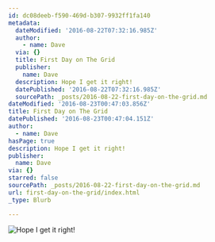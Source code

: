 ```yaml
---
id: dc08deeb-f590-469d-b307-9932ff1fa140
metadata:
  dateModified: '2016-08-22T07:32:16.985Z'
  author:
    - name: Dave
  via: {}
  title: First Day on The Grid
  publisher:
    name: Dave
  description: Hope I get it right!
  datePublished: '2016-08-22T07:32:16.985Z'
  sourcePath: _posts/2016-08-22-first-day-on-the-grid.md
dateModified: '2016-08-23T00:47:03.856Z'
title: First Day on The Grid
datePublished: '2016-08-23T00:47:04.151Z'
author:
  - name: Dave
hasPage: true
description: Hope I get it right!
publisher:
  name: Dave
via: {}
starred: false
sourcePath: _posts/2016-08-22-first-day-on-the-grid.md
url: first-day-on-the-grid/index.html
_type: Blurb

---
```

![Hope I get it right!](https://the-grid-user-content.s3-us-west-2.amazonaws.com/8e9bf6c5-2f56-4dee-aa01-53508b6f55e3.jpg)